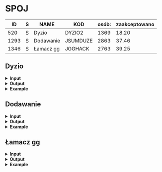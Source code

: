 # SPOJ

| ID   | S | NAME          | KOD      | osób: | zaakceptowano |
|------|---|---------------|----------|------|--------------|   
| 520  | S | Dyzio         | DYZIO2   | 1369 | 18.20        |
| 1293 | S | Dodawanie     | JSUMDUZE | 2863 | 37.46        |       
| 1346 | S | Łamacz gg     | JGGHACK  | 2763 | 39.25        |  
    
   
## Dyzio   

<details>
<summary><strong>Input</strong></summary>
Dane podawane są na standardowe wejście. W pierwszym wierszu podana jest liczba N (1 <= N <= 20,000) zestawów danych. Dalej podawane są zestawy danych zgodnie z poniższym opisem:

<details>
<summary><strong>Jeden zestaw danych</strong></summary>
W pierwszym i jedynym wierszu zestawu danych znajdują się dwie liczby a i b (2 <= a <= b <= 1,000,000), oddzielone pojedynczą spacją, oznaczające odpowiednio początek i koniec przedziału domkniętego, dla którego program będzie wyznaczał ilość liczb pierwszych.

</details>
</details>
<details>
<summary><strong>Output</strong></summary>
Wyniki programu powinny być wypisywane na standardowe wyjście. W kolejnych wierszach należy podać odpowiedzi obliczone dla kolejnych zestawów danych. Wynikiem dla jednego zestawu jest liczba liczb pierwszych znajdujących się w przedziale domkniętym [a, b].

</details>
</details>

<details>
  <summary><strong>Example</strong></summary>
  
  | Input | Output |
|----------------|-------|
| 2              |       |
| 6 19           |  5    |
| 12 50          |  10   |

</details>


## Dodawanie

<details>
<summary><b>Input</b></summary>
Na wejściu w pierwszej linii zostaje podana liczba naturalna t, t nalezy do przedzialu 1..100, będącą ilością par liczb naturalnych, które należy dodać. W kolejnych wierszach t podane zostaną dwie liczby naturalne o maksymalnie 1000 cyfr, liczby oddzielone są spacją.

</details>
<details>
<summary><b>Output</b></summary>
Na wyjściu wydrukowana powinna być w każdym wierszu liczba naturalna, która jest wynikiem dodawania dwóch liczb naturalnych podanych na wejściu w odpowiednim wierszu.

</details>
<details>
<summary><strong>Example</strong></summary>
  
| Input                                 | Output            |
|---------------------------------------|-------------------|
| 3                                     |                   |
| 172 3498                             | 3670              |
| 123456789 987654321                   | 1111111110        |
| 1234567890123456789 12123343456567878909 | 13357911346691335698 |


</details>


## Łamacz gg

<details>
<summary><strong>Input</strong></summary>
Na wejściu podana jest pewna liczba danych testowych. Każdy zestaw znajduje się w osobnej linii i składa się z 20 wielkich liter (A-P) stanowiących zaszyfrowane hasło do konta Gadu-Gadu.

</details>
<details>
<summary><strong>Output</strong></summary>
Na wyjściu wypisz hasła w odkodowanej postaci.

</details>
<details>
<summary><strong>Example</strong></summary>
  
| Input                    | Output         |
|--------------------------|-----------------|
| BGCGDGEGFGGGHGIGJGKG     | abcdefghij     |
| LGBGEHBGDHEHCHPGGGBG     | katastrofa     |
| PGCGPGKHPGHHJGDHLGPG     | obozowisko     |

</details>
 



